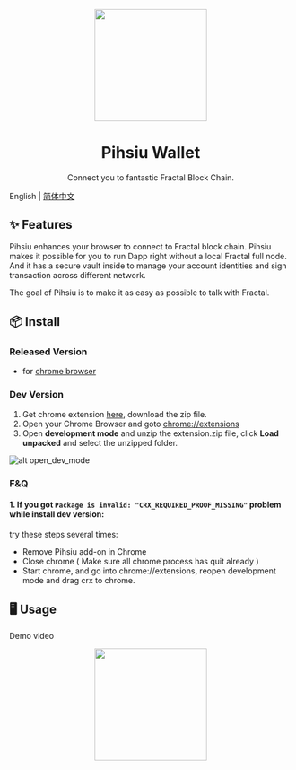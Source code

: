<p align="center">
  <a href="https://github.com/fractal-platform/pihsiu/releases">
    <img width="200" src="https://raw.githubusercontent.com/fractal-platform/pihsiu/master/docs/logo.png">
  </a>
</p>

<h1 align="center">Pihsiu Wallet</h1>

<div align="center">

Connect you to fantastic Fractal Block Chain.

</div>

English | [简体中文](./README-zh_CN.md)

## ✨ Features

Pihsiu enhances your browser to connect to Fractal block chain. Pihsiu makes it possible for you to run Dapp right without a local Fractal full node. And it has a secure vault inside to manage your account identities and sign transaction across different network.

The goal of Pihsiu is to make it as easy as possible to talk with Fractal.

## 📦 Install

### Released Version

* for [chrome browser](https://chrome.google.com/webstore/detail/pihsiu/lbfkjikmajfblaomhgdbdombjkgaeico)

### Dev Version

1. Get chrome extension [here](https://github.com/fractal-platform/pihsiu/releases), download the zip file.
2. Open your Chrome Browser and goto [chrome://extensions](chrome://extensions)
3. Open **development mode** and unzip the extension.zip file, click **Load unpacked** and select the unzipped folder.

![alt open_dev_mode](https://raw.githubusercontent.com/fractal-platform/pihsiu/master/docs/open_dev_mode.png)

### F&Q

#### 1. If you got `Package is invalid: "CRX_REQUIRED_PROOF_MISSING"` problem while install dev version:

try these steps several times:

* Remove Pihsiu add-on in Chrome
* Close chrome ( Make sure all chrome process has quit already )
* Start chrome, and go into chrome://extensions, reopen development mode and drag crx to chrome.

## 🖥 Usage

Demo video

<p align="center">
  <a href="https://www.youtube.com/watch?v=1z4pTe0aMqs&feature=youtu.be">
    <img width="200" src="https://raw.githubusercontent.com/fractal-platform/pihsiu/master/docs/youtube.png">
  </a>
</p>
